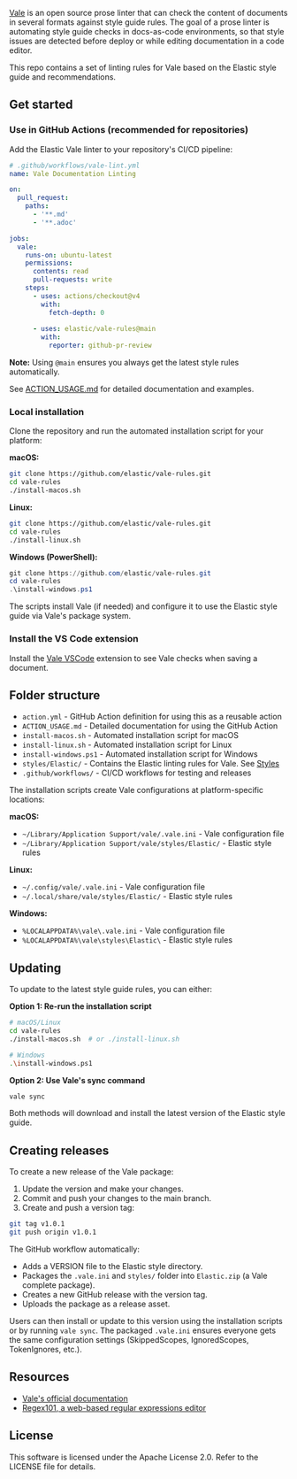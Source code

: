 [Vale](https://github.com/errata-ai/vale) is an open source prose linter that can check the content of documents in several formats against style guide rules. The goal of a prose linter is automating style guide checks in docs-as-code environments, so that style issues are detected before deploy or while editing documentation in a code editor. 

This repo contains a set of linting rules for Vale based on the Elastic style guide and recommendations.

## Get started

### Use in GitHub Actions (recommended for repositories)

Add the Elastic Vale linter to your repository's CI/CD pipeline:

```yaml
# .github/workflows/vale-lint.yml
name: Vale Documentation Linting

on:
  pull_request:
    paths:
      - '**.md'
      - '**.adoc'

jobs:
  vale:
    runs-on: ubuntu-latest
    permissions:
      contents: read
      pull-requests: write
    steps:
      - uses: actions/checkout@v4
        with:
          fetch-depth: 0
      
      - uses: elastic/vale-rules@main
        with:
          reporter: github-pr-review
```

**Note:** Using `@main` ensures you always get the latest style rules automatically.

See [ACTION_USAGE.md](ACTION_USAGE.md) for detailed documentation and examples.

### Local installation

Clone the repository and run the automated installation script for your platform:

**macOS:**
```bash
git clone https://github.com/elastic/vale-rules.git
cd vale-rules
./install-macos.sh
```

**Linux:**
```bash
git clone https://github.com/elastic/vale-rules.git
cd vale-rules
./install-linux.sh
```

**Windows (PowerShell):**
```powershell
git clone https://github.com/elastic/vale-rules.git
cd vale-rules
.\install-windows.ps1
```

The scripts install Vale (if needed) and configure it to use the Elastic style guide via Vale's package system.

### Install the VS Code extension

Install the [Vale VSCode](https://marketplace.visualstudio.com/items?itemName=ChrisChinchilla.vale-vscode) extension to see Vale checks when saving a document.

## Folder structure

- `action.yml` - GitHub Action definition for using this as a reusable action
- `ACTION_USAGE.md` - Detailed documentation for using the GitHub Action
- `install-macos.sh` - Automated installation script for macOS
- `install-linux.sh` - Automated installation script for Linux
- `install-windows.ps1` - Automated installation script for Windows
- `styles/Elastic/` - Contains the Elastic linting rules for Vale. See [Styles](https://vale.sh/docs/topics/styles/)
- `.github/workflows/` - CI/CD workflows for testing and releases

The installation scripts create Vale configurations at platform-specific locations:

**macOS:**
- `~/Library/Application Support/vale/.vale.ini` - Vale configuration file
- `~/Library/Application Support/vale/styles/Elastic/` - Elastic style rules

**Linux:**
- `~/.config/vale/.vale.ini` - Vale configuration file
- `~/.local/share/vale/styles/Elastic/` - Elastic style rules

**Windows:**
- `%LOCALAPPDATA%\vale\.vale.ini` - Vale configuration file
- `%LOCALAPPDATA%\vale\styles\Elastic\` - Elastic style rules

## Updating

To update to the latest style guide rules, you can either:

**Option 1: Re-run the installation script**
```bash
# macOS/Linux
cd vale-rules
./install-macos.sh  # or ./install-linux.sh

# Windows
.\install-windows.ps1
```

**Option 2: Use Vale's sync command**
```bash
vale sync
```

Both methods will download and install the latest version of the Elastic style guide.

## Creating releases

To create a new release of the Vale package:

1. Update the version and make your changes.
2. Commit and push your changes to the main branch.
3. Create and push a version tag:

```bash
git tag v1.0.1
git push origin v1.0.1
```

The GitHub workflow automatically:

- Adds a VERSION file to the Elastic style directory.
- Packages the `.vale.ini` and `styles/` folder into `Elastic.zip` (a Vale complete package).
- Creates a new GitHub release with the version tag.
- Uploads the package as a release asset.

Users can then install or update to this version using the installation scripts or by running `vale sync`. The packaged `.vale.ini` ensures everyone gets the same configuration settings (SkippedScopes, IgnoredScopes, TokenIgnores, etc.).

## Resources

- [Vale's official documentation](https://vale.sh/docs/vale-cli/overview/)
- [Regex101, a web-based regular expressions editor](https://regex101.com/)

## License

This software is licensed under the Apache License 2.0. Refer to the LICENSE file for details.
